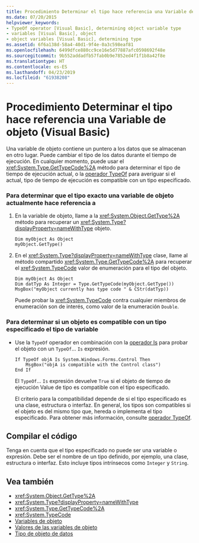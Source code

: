 ```yaml
---
title: Procedimiento Determinar el tipo hace referencia una Variable de objeto (Visual Basic)
ms.date: 07/20/2015
helpviewer_keywords:
- TypeOf operator [Visual Basic], determining object variable type
- variables [Visual Basic], object
- object variables [Visual Basic], determining type
ms.assetid: 6f6a138d-58a4-40d1-9f4e-0a3c598eaf81
ms.openlocfilehash: 6499dfce880cc9ce16e5d77887afc0598692f48e
ms.sourcegitcommit: 9b552addadfb57fab0b9e7852ed4f1f1b8a42f8e
ms.translationtype: HT
ms.contentlocale: es-ES
ms.lasthandoff: 04/23/2019
ms.locfileid: "61938208"
---
```

# <a name="how-to-determine-what-type-an-object-variable-refers-to-visual-basic"></a>Procedimiento Determinar el tipo hace referencia una Variable de objeto (Visual Basic)
Una variable de objeto contiene un puntero a los datos que se almacenan en otro lugar. Puede cambiar el tipo de los datos durante el tiempo de ejecución. En cualquier momento, puede usar el <xref:System.Type.GetTypeCode%2A> método para determinar el tipo de tiempo de ejecución actual, o la [operador TypeOf](../../../../visual-basic/language-reference/operators/typeof-operator.md) para averiguar si el actual, tipo de tiempo de ejecución es compatible con un tipo especificado.  
  
### <a name="to-determine-the-exact-type-an-object-variable-currently-refers-to"></a>Para determinar que el tipo exacto una variable de objeto actualmente hace referencia a  
  
1. En la variable de objeto, llame a la <xref:System.Object.GetType%2A> método para recuperar un <xref:System.Type?displayProperty=nameWithType> objeto.  
  
    ```  
    Dim myObject As Object  
    myObject.GetType()  
    ```  
  
2. En el <xref:System.Type?displayProperty=nameWithType> clase, llame al método compartido <xref:System.Type.GetTypeCode%2A> para recuperar el <xref:System.TypeCode> valor de enumeración para el tipo del objeto.  
  
    ```  
    Dim myObject As Object  
    Dim datTyp As Integer = Type.GetTypeCode(myObject.GetType())  
    MsgBox("myObject currently has type code " & CStr(datTyp))  
    ```  
  
     Puede probar la <xref:System.TypeCode> contra cualquier miembros de enumeración son de interés, como valor de la enumeración `Double`.  
  
### <a name="to-determine-whether-an-object-variables-type-is-compatible-with-a-specified-type"></a>Para determinar si un objeto es compatible con un tipo especificado el tipo de variable  
  
- Use la `TypeOf` operador en combinación con la [operador Is](../../../../visual-basic/language-reference/operators/is-operator.md) para probar el objeto con un `TypeOf`... `Is` expresión.  
  
    ```  
    If TypeOf objA Is System.Windows.Forms.Control Then  
        MsgBox("objA is compatible with the Control class")  
    End If  
    ```  
  
     El `TypeOf`... `Is` expresión devuelve `True` si el objeto de tiempo de ejecución Value de tipo es compatible con el tipo especificado.  
  
     El criterio para la compatibilidad depende de si el tipo especificado es una clase, estructura o interfaz. En general, los tipos son compatibles si el objeto es del mismo tipo que, hereda o implementa el tipo especificado. Para obtener más información, consulte [operador TypeOf](../../../../visual-basic/language-reference/operators/typeof-operator.md).  
  
## <a name="compiling-the-code"></a>Compilar el código  
 Tenga en cuenta que el tipo especificado no puede ser una variable o expresión. Debe ser el nombre de un tipo definido, por ejemplo, una clase, estructura o interfaz. Esto incluye tipos intrínsecos como `Integer` y `String`.  
  
## <a name="see-also"></a>Vea también

- <xref:System.Object.GetType%2A>
- <xref:System.Type?displayProperty=nameWithType>
- <xref:System.Type.GetTypeCode%2A>
- <xref:System.TypeCode>
- [Variables de objeto](../../../../visual-basic/programming-guide/language-features/variables/object-variables.md)
- [Valores de las variables de objeto](../../../../visual-basic/programming-guide/language-features/variables/object-variable-values.md)
- [Tipo de objeto de datos](../../../../visual-basic/language-reference/data-types/object-data-type.md)
